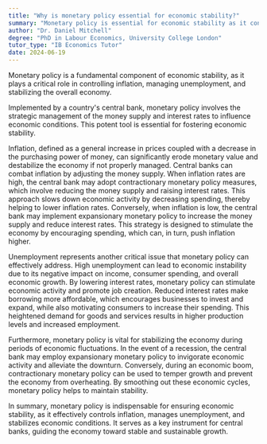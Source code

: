 ```yaml
---
title: "Why is monetary policy essential for economic stability?"
summary: "Monetary policy is essential for economic stability as it controls inflation, manages unemployment, and stabilises the economy."
author: "Dr. Daniel Mitchell"
degree: "PhD in Labour Economics, University College London"
tutor_type: "IB Economics Tutor"
date: 2024-06-19
---
```


Monetary policy is a fundamental component of economic stability, as it plays a critical role in controlling inflation, managing unemployment, and stabilizing the overall economy.

Implemented by a country's central bank, monetary policy involves the strategic management of the money supply and interest rates to influence economic conditions. This potent tool is essential for fostering economic stability.

Inflation, defined as a general increase in prices coupled with a decrease in the purchasing power of money, can significantly erode monetary value and destabilize the economy if not properly managed. Central banks can combat inflation by adjusting the money supply. When inflation rates are high, the central bank may adopt contractionary monetary policy measures, which involve reducing the money supply and raising interest rates. This approach slows down economic activity by decreasing spending, thereby helping to lower inflation rates. Conversely, when inflation is low, the central bank may implement expansionary monetary policy to increase the money supply and reduce interest rates. This strategy is designed to stimulate the economy by encouraging spending, which can, in turn, push inflation higher.

Unemployment represents another critical issue that monetary policy can effectively address. High unemployment can lead to economic instability due to its negative impact on income, consumer spending, and overall economic growth. By lowering interest rates, monetary policy can stimulate economic activity and promote job creation. Reduced interest rates make borrowing more affordable, which encourages businesses to invest and expand, while also motivating consumers to increase their spending. This heightened demand for goods and services results in higher production levels and increased employment.

Furthermore, monetary policy is vital for stabilizing the economy during periods of economic fluctuations. In the event of a recession, the central bank may employ expansionary monetary policy to invigorate economic activity and alleviate the downturn. Conversely, during an economic boom, contractionary monetary policy can be used to temper growth and prevent the economy from overheating. By smoothing out these economic cycles, monetary policy helps to maintain stability.

In summary, monetary policy is indispensable for ensuring economic stability, as it effectively controls inflation, manages unemployment, and stabilizes economic conditions. It serves as a key instrument for central banks, guiding the economy toward stable and sustainable growth.
    